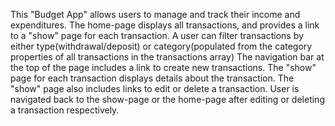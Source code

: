 This "Budget App" allows users to manage and track their income and expenditures.
The home-page displays all transactions, and provides a link to a "show" page for each transaction.
A user can filter transactions by either type(withdrawal/deposit) or category(populated from the category properties of all transactions in the transactions array)
The navigation bar at the top of the page includes a link to create new transactions.
The "show" page for each transaction displays details about the transaction.
The "show" page also includes links to edit or delete a transaction.
User is navigated back to the show-page or the home-page after editing or deleting a transaction respectively.
